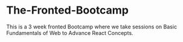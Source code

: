 # The-Fronted-Bootcamp
This is a 3 week fronted Bootcamp where we take sessions on Basic  Fundamentals of Web to Advance React Concepts.
